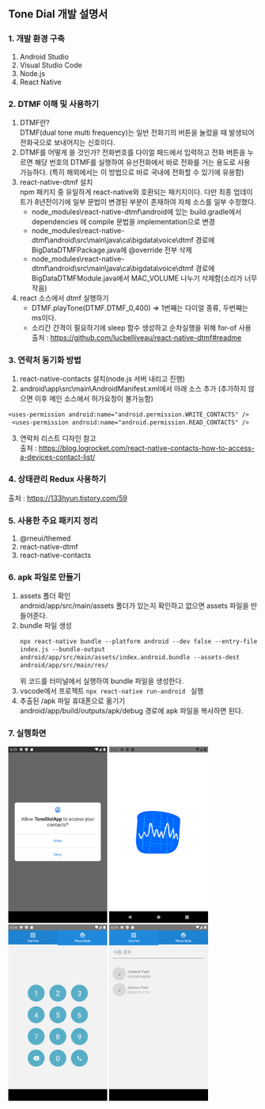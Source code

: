 ## Tone Dial 개발 설명서  
   
### 1. 개발 환경 구축
   1) Android Studio
   2) Visual Studio Code
   3) Node.js
   4) React Native

### 2. DTMF 이해 및 사용하기
   1) DTMF란?  
      DTMF(dual tone multi frequency)는 일반 전화기의 버튼을 눌렀을 때 발생되어 전화국으로 보내어지는 신호이다.
   2) DTMF를 어떻게 쓸 것인가?
      전화번호를 다이얼 패드에서 입력하고 전화 버튼을 누르면 해당 번호의 DTMF를 실행하여 유선전화에서 바로 전화를 거는 용도로 사용 가능하다. (특히 해외에서는 이 방법으로 바로 국내에 전화할 수 있기에 유용함)  
   3) react-native-dtmf 설치  
      npm 패키지 중 유일하게 react-native와 호환되는 패키지이다. 다만 최종 업데이트가 8년전이기에 일부 문법이 변경된 부분이 존재하여 자체 소스를 일부 수정했다.  
      - node_modules\react-native-dtmf\android에 있는 build.gradle에서 dependencies 에 compile 문법을 implementation으로 변경  
      - node_modules\react-native-dtmf\android\src\main\java\ca\bigdata\voice\dtmf 경로에 BigDataDTMFPackage.java에 @override 전부 삭제  
      - node_modules\react-native-dtmf\android\src\main\java\ca\bigdata\voice\dtmf 경로에 BigDataDTMFModule.java에서 MAC_VOLUME 나누기 삭제함(소리가 너무 작음)
   4) react 소스에서 dtmf 실행하기  
      - DTMF.playTone(DTMF.DTMF_0,400) => 1번째는 다이얼 종류, 두번째는 ms이다.  
      - 소리간 간격이 필요하기에 sleep 함수 생성하고 순차실행을 위해 for-of 사용
      출처 : https://github.com/lucbelliveau/react-native-dtmf#readme

### 3. 연락처 동기화 방법  
   1) react-native-contacts 설치(node.js 서버 내리고 진행)
   2) android\app\src\main\AndroidManifest.xml에서 아래 소스 추가 (추가하지 않으면 이후 메인 소스에서 허가요청이 불가능함)
   ```
   <uses-permission android:name="android.permission.WRITE_CONTACTS" />
    <uses-permission android:name="android.permission.READ_CONTACTS" />
   ```  
   3) 연락처 리스트 디자인 참고  
   출처 : https://blog.logrocket.com/react-native-contacts-how-to-access-a-devices-contact-list/

### 4. 상태관리 Redux 사용하기  
   출처 : https://133hyun.tistory.com/59

### 5. 사용한 주요 패키지 정리
   1) @rneui/themed
   2) react-native-dtmf 
   3) react-native-contacts

### 6. apk 파일로 만들기
   1) assets 폴더 확인  
      android/app/src/main/assets 폴더가 있는지 확인하고 없으면 assets 파일을 만들어준다.  
   2) bundle 파일 생성  
      ```
      npx react-native bundle --platform android --dev false --entry-file index.js --bundle-output android/app/src/main/assets/index.android.bundle --assets-dest android/app/src/main/res/
      ```
      위 코드를 터미널에서 실행하여 bundle 파일을 생성한다.
   3) vscode에서 프로젝트 ```npx react-native run-android ``` 실행
   4) 추출된 /apk 파일 휴대폰으로 옮기기  
      android/app/build/outputs/apk/debug 경로에 apk 파일을 복사하면 된다.  

### 7. 실행화면
<img src="./Image/AllowPage.png" width="200"> <img src="./Image/LoadingPage.png" width="200"> <img src="./Image/DialPage.png" width="200"> <img src="./Image/ContactPage.png" width="200">
